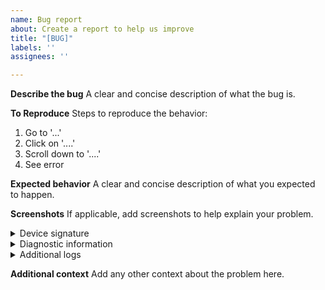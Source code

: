 ```yaml
---
name: Bug report
about: Create a report to help us improve
title: "[BUG]"
labels: ''
assignees: ''

---
```


**Describe the bug**
A clear and concise description of what the bug is.

**To Reproduce**
Steps to reproduce the behavior:
1. Go to '...'
2. Click on '....'
3. Scroll down to '....'
4. See error

**Expected behavior**
A clear and concise description of what you expected to happen.

**Screenshots**
If applicable, add screenshots to help explain your problem.

<details>
<!-- Device signature can be acquired by clicking on the "Zigbee Device Signature" button in the device settings view -->
<summary>Device signature</summary>

```yaml
Paste the device signature here.
Don't remove the extra line breaks outside the ``` marks.
```

</details>

<details>
<!-- Diagnostic information can be acquired by clicking on the "Download Diagnostics" button in the device settings view -->
<summary>Diagnostic information</summary>

```yaml
Paste the diagnostic information here.
Don't remove the extra line breaks outside the ``` marks.
```

</details>

<details>
<summary>Additional logs</summary>

```
Paste any additional debug logs here.
Don't remove the extra line breaks outside the ``` marks.
```

</details>

**Additional context**
Add any other context about the problem here.
